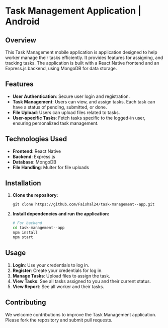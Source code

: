 # Task Management Application | Android

## Overview

This Task Management mobile application is application designed to help worker manage their tasks efficiently. It provides features for assigning, and tracking tasks. The application is built with a React Native frontend and an Express.js backend, using MongoDB for data storage.

## Features

- **User Authentication**: Secure user login and registration.
- **Task Management**: Users can view, and assign tasks. Each task can have a status of pending, submitted, or done.
- **File Upload**: Users can upload files related to tasks.
- **User-specific Tasks**: Fetch tasks specific to the logged-in user, ensuring personalized task management.

## Technologies Used

- **Frontend**: React Native
- **Backend**: Express.js
- **Database**: MongoDB
- **File Handling**: Multer for file uploads

## Installation

1. **Clone the repository:**
    ```
    git clone https://github.com/Faishal24/task-management--app.git
    ```

2. **Install dependencies and run the application:**
    ```bash
    # For backend
    cd task-management--app
    npm install
    npm start
    ```

## Usage

1. **Login**: Use your credentials to log in.
2. **Register**: Create your credentials for log in.
3. **Manage Tasks**: Upload files to assign the task.
4. **View Tasks**: See all tasks assigned to you and their current status.
5. **View Report**: See all worker and their tasks.

## Contributing

We welcome contributions to improve the Task Management application. Please fork the repository and submit pull requests.
